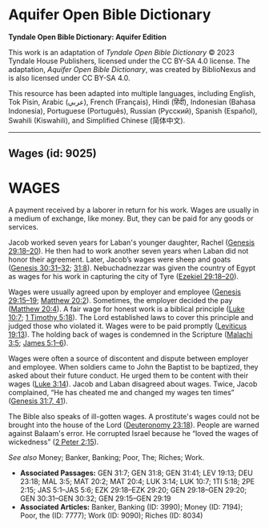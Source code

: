 # Aquifer Open Bible Dictionary

**Tyndale Open Bible Dictionary: Aquifer Edition**

This work is an adaptation of *Tyndale Open Bible Dictionary* © 2023 Tyndale House Publishers, licensed under the CC BY\-SA 4\.0 license. The adaptation, *Aquifer Open Bible Dictionary*, was created by BiblioNexus and is also licensed under CC BY\-SA 4\.0\.

This resource has been adapted into multiple languages, including English, Tok Pisin, Arabic (عربي), French (Français), Hindi (हिंदी), Indonesian (Bahasa Indonesia), Portuguese (Português), Russian (Русский), Spanish (Español), Swahili (Kiswahili), and Simplified Chinese (简体中文).



--------------------------------

## Wages (id: 9025)

WAGES
=====

A payment received by a laborer in return for his work. Wages are usually in a medium of exchange, like money. But, they can be paid for any goods or services. 

Jacob worked seven years for Laban's younger daughter, Rachel ([Genesis 29:18](https://ref.ly/Gen29:18-Gen29:20)[–](https://ref.ly/Gen29:18-Gen29:20)[20](https://ref.ly/Gen29:18-Gen29:20)). He then had to work another seven years when Laban did not honor their agreement. Later, Jacob’s wages were sheep and goats ([Genesis 30:31](https://ref.ly/Gen30:31-Gen30:32)[–](https://ref.ly/Gen30:31-Gen30:32)[32](https://ref.ly/Gen30:31-Gen30:32); [31:8](https://ref.ly/Gen31:8)). Nebuchadnezzar was given the country of Egypt as wages for his work in capturing the city of Tyre ([Ezekiel 29:18](https://ref.ly/Ezek29:18-Ezek29:20)[–](https://ref.ly/Ezek29:18-Ezek29:20)[20](https://ref.ly/Ezek29:18-Ezek29:20)).

Wages were usually agreed upon by employer and employee ([Genesis 29:15](https://ref.ly/Gen29:15-Gen29:19)[–](https://ref.ly/Gen29:15-Gen29:19)[19](https://ref.ly/Gen29:15-Gen29:19); [Matthew 20:2](https://ref.ly/Matt20:2)). Sometimes, the employer decided the pay ([Matthew 20:4](https://ref.ly/Matt20:4)). A fair wage for honest work is a biblical principle ([Luke 10:7](https://ref.ly/Luke10:7); [1 Timothy 5:18](https://ref.ly/1Tim5:18)). The Lord established laws to cover this principle and judged those who violated it. Wages were to be paid promptly ([Leviticus 19:13](https://ref.ly/Lev19:13)). The holding back of wages is condemned in the Scripture ([Malachi 3:5](https://ref.ly/Mal3:5); [James 5:1](https://ref.ly/Jas5:1-Jas5:6)[–](https://ref.ly/Jas5:1-Jas5:6)[6](https://ref.ly/Jas5:1-Jas5:6)).

Wages were often a source of discontent and dispute between employer and employee. When soldiers came to John the Baptist to be baptized, they asked about their future conduct. He urged them to be content with their wages ([Luke 3:14](https://ref.ly/Luke3:14)). Jacob and Laban disagreed about wages. Twice, Jacob complained, “He has cheated me and changed my wages ten times” ([Genesis 31:7, 41](https://ref.ly/Gen31:7,Gen31:41)).

The Bible also speaks of ill\-gotten wages. A prostitute's wages could not be brought into the house of the Lord ([Deuteronomy 23:18](https://ref.ly/Deut23:18)). People are warned against Balaam's error. He corrupted Israel because he “loved the wages of wickedness” ([2 Peter 2:15](https://ref.ly/2Pet2:15)).

*See also* Money; Banker, Banking; Poor, The; Riches; Work.

* **Associated Passages:** GEN 31:7; GEN 31:8; GEN 31:41; LEV 19:13; DEU 23:18; MAL 3:5; MAT 20:2; MAT 20:4; LUK 3:14; LUK 10:7; 1TI 5:18; 2PE 2:15; JAS 5:1–JAS 5:6; EZK 29:18–EZK 29:20; GEN 29:18–GEN 29:20; GEN 30:31–GEN 30:32; GEN 29:15–GEN 29:19
* **Associated Articles:** Banker, Banking (ID: 3990); Money (ID: 7194); Poor, the (ID: 7777); Work (ID: 9090); Riches (ID: 8034)

